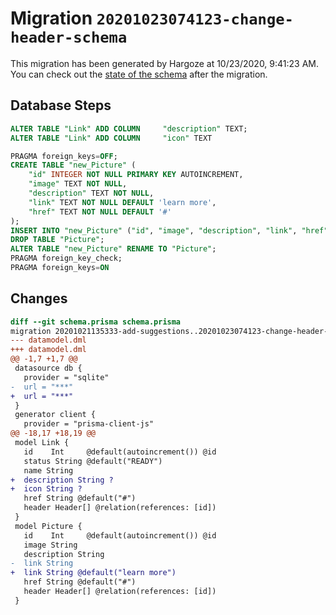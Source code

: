 # Migration `20201023074123-change-header-schema`

This migration has been generated by Hargoze at 10/23/2020, 9:41:23 AM.
You can check out the [state of the schema](./schema.prisma) after the migration.

## Database Steps

```sql
ALTER TABLE "Link" ADD COLUMN     "description" TEXT;
ALTER TABLE "Link" ADD COLUMN     "icon" TEXT

PRAGMA foreign_keys=OFF;
CREATE TABLE "new_Picture" (
    "id" INTEGER NOT NULL PRIMARY KEY AUTOINCREMENT,
    "image" TEXT NOT NULL,
    "description" TEXT NOT NULL,
    "link" TEXT NOT NULL DEFAULT 'learn more',
    "href" TEXT NOT NULL DEFAULT '#'
);
INSERT INTO "new_Picture" ("id", "image", "description", "link", "href") SELECT "id", "image", "description", "link", "href" FROM "Picture";
DROP TABLE "Picture";
ALTER TABLE "new_Picture" RENAME TO "Picture";
PRAGMA foreign_key_check;
PRAGMA foreign_keys=ON
```

## Changes

```diff
diff --git schema.prisma schema.prisma
migration 20201021135333-add-suggestions..20201023074123-change-header-schema
--- datamodel.dml
+++ datamodel.dml
@@ -1,7 +1,7 @@
 datasource db {
   provider = "sqlite"
-  url = "***"
+  url = "***"
 }
 generator client {
   provider = "prisma-client-js"
@@ -18,17 +18,19 @@
 model Link {
   id    Int     @default(autoincrement()) @id
   status String @default("READY")
   name String
+  description String ?
+  icon String ?
   href String @default("#")
   header Header[] @relation(references: [id])
 }
 model Picture {
   id    Int     @default(autoincrement()) @id
   image String
   description String
-  link String
+  link String @default("learn more")
   href String @default("#")
   header Header[] @relation(references: [id])
 }
```


